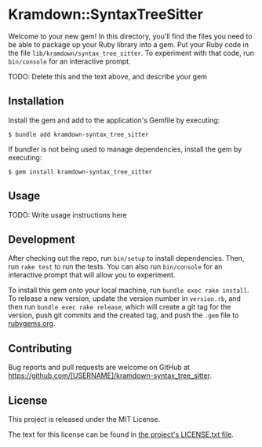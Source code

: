 # Kramdown::SyntaxTreeSitter

Welcome to your new gem! In this directory, you'll find the files you need to be able to package up your Ruby library into a gem. Put your Ruby code in the file `lib/kramdown/syntax_tree_sitter`. To experiment with that code, run `bin/console` for an interactive prompt.

TODO: Delete this and the text above, and describe your gem

## Installation

Install the gem and add to the application's Gemfile by executing:

    $ bundle add kramdown-syntax_tree_sitter

If bundler is not being used to manage dependencies, install the gem by executing:

    $ gem install kramdown-syntax_tree_sitter

## Usage

TODO: Write usage instructions here

## Development

After checking out the repo, run `bin/setup` to install dependencies. Then, run `rake test` to run the tests. You can also run `bin/console` for an interactive prompt that will allow you to experiment.

To install this gem onto your local machine, run `bundle exec rake install`. To release a new version, update the version number in `version.rb`, and then run `bundle exec rake release`, which will create a git tag for the version, push git commits and the created tag, and push the `.gem` file to [rubygems.org](https://rubygems.org).

## Contributing

Bug reports and pull requests are welcome on GitHub at https://github.com/[USERNAME]/kramdown-syntax_tree_sitter.

## License

This project is released under the MIT License.

The text for this license can be found in [the project's LICENSE.txt file](LICENSE.txt).
